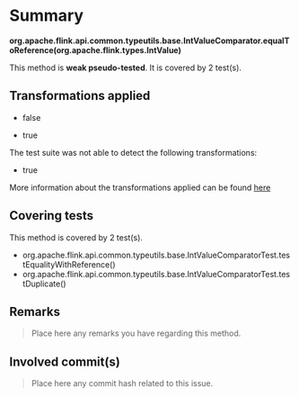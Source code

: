 # Summary
**org.apache.flink.api.common.typeutils.base.IntValueComparator.equalToReference(org.apache.flink.types.IntValue)**

This method is **weak pseudo-tested**.
It is covered by 2 test(s). 


## Transformations applied

- false

- true


The test suite was not able to detect the following transformations:
 * true 


More information about the transformations applied can be found [here](https://github.com/STAMP-project/pitest-descartes)

## Covering tests
This method is covered by 2 test(s).
* org.apache.flink.api.common.typeutils.base.IntValueComparatorTest.testEqualityWithReference()
* org.apache.flink.api.common.typeutils.base.IntValueComparatorTest.testDuplicate()


## Remarks
> Place here any remarks you have regarding this method.

## Involved commit(s)

> Place here any commit hash related to this issue.
